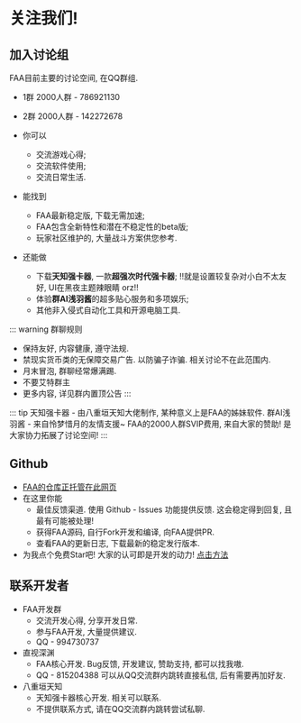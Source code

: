 # 关注我们!

## 加入讨论组

FAA目前主要的讨论空间, 在QQ群组.

* 1群 2000人群 - 786921130
* 2群 2000人群 - 142272678

* 你可以
    * 交流游戏心得;
    * 交流软件使用;
    * 交流日常生活.
* 能找到
    * FAA最新稳定版, 下载无需加速;
    * FAA包含全新特性和潜在不稳定性的beta版;
    * 玩家社区维护的, 大量战斗方案供您参考.
* 还能做
    * 下载**天知强卡器**, 一款**超强次时代强卡器**; !!就是设置较复杂对小白不太友好, UI在黑夜主题辣眼睛 orz!! 
    * 体验**群AI浅羽酱**的超多贴心服务和多项娱乐;
    * 其他非入侵式自动化工具和开源电脑工具.

::: warning 群聊规则
* 保持友好, 内容健康, 遵守法规.
* 禁现实货币类的无保障交易广告. 以防骗子诈骗. 相关讨论不在此范围内.
* 月末冒泡, 群聊经常爆满踢.
* 不要艾特群主
* 更多内容, 详见群内置顶公告
:::

::: tip 
天知强卡器 - 由八重垣天知大佬制作, 某种意义上是FAA的姊妹软件. 
群AI浅羽酱 - 来自怜梦惜月的友情支援~
FAA的2000人群SVIP费用, 来自大家的赞助! 是大家协力拓展了讨论空间!
:::

## Github
* [FAA的仓库正托管在此网页](https://StareAbyss/FoodsVsMiceAutoAssistant)
* 在这里你能
    * 最佳反馈渠道. 使用 Github - Issues 功能提供反馈. 这会稳定得到回复, 且最有可能被处理!
    * 获得FAA源码, 自行Fork开发和编译, 向FAA提供PR.
    * 查看FAA的更新日志, 下载最新的稳定发行版本.
* 为我点个免费Star吧! 大家的认可即是开发的动力! [点击方法](../advanced/pay_to_win_star.md)

## 联系开发者
* FAA开发群
    * 交流开发心得, 分享开发日常.
    * 参与FAA开发, 大量提供建议.
    * QQ - 994730737
* 直视深渊
    * FAA核心开发. Bug反馈, 开发建议, 赞助支持, 都可以找我嗷.
    * QQ - 815204388 可以从QQ交流群内跳转直接私信, 后有需要再加好友.
* 八重垣天知
    * 天知强卡器核心开发. 相关可以联系.
    * 不提供联系方式, 请在QQ交流群内跳转尝试私聊.